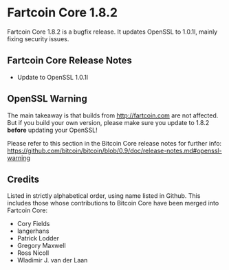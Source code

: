 # Fartcoin Core 1.8.2

Fartcoin Core 1.8.2 is a bugfix release. It updates OpenSSL to 1.0.1l, mainly fixing security issues.

## Fartcoin Core Release Notes

* Update to OpenSSL 1.0.1l


## OpenSSL Warning

The main takeaway is that builds from http://fartcoin.com are not affected. But if you build your own version,
please make sure you update to 1.8.2 **before** updating your OpenSSL!

Please refer to this section in the Bitcoin Core release notes for further info: https://github.com/bitcoin/bitcoin/blob/0.9/doc/release-notes.md#openssl-warning


## Credits

Listed in strictly alphabetical order, using name listed in Github. This
includes those whose contributions to Bitcoin Core have been merged
into Fartcoin Core:

* Cory Fields
* langerhans
* Patrick Lodder
* Gregory Maxwell
* Ross Nicoll
* Wladimir J. van der Laan
